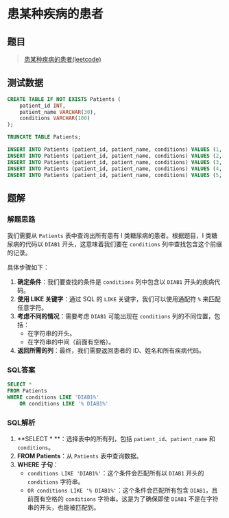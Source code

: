 # 患某种疾病的患者

## 题目

> [患某种疾病的患者(leetcode)](https://leetcode.cn/problems/patients-with-a-condition/description/?envType=study-plan-v2&envId=sql-free-50)

## 测试数据

```sql
CREATE TABLE IF NOT EXISTS Patients (
    patient_id INT,
    patient_name VARCHAR(30),
    conditions VARCHAR(100)
);

TRUNCATE TABLE Patients;

INSERT INTO Patients (patient_id, patient_name, conditions) VALUES (1, 'Daniel', 'YFEV COUGH');
INSERT INTO Patients (patient_id, patient_name, conditions) VALUES (2, 'Alice', '');
INSERT INTO Patients (patient_id, patient_name, conditions) VALUES (3, 'Bob', 'DIAB100 MYOP');
INSERT INTO Patients (patient_id, patient_name, conditions) VALUES (4, 'George', 'ACNE DIAB100');
INSERT INTO Patients (patient_id, patient_name, conditions) VALUES (5, 'Alain', 'DIAB201');
```

## 题解

### 解题思路

我们需要从 `Patients` 表中查询出所有患有 I 类糖尿病的患者。根据题目，I 类糖尿病的代码以 `DIAB1` 开头，这意味着我们要在 `conditions` 列中查找包含这个前缀的记录。

具体步骤如下：
1. **确定条件**：我们要查找的条件是 `conditions` 列中包含以 `DIAB1` 开头的疾病代码。
2. **使用 LIKE 关键字**：通过 SQL 的 `LIKE` 关键字，我们可以使用通配符 `%` 来匹配任意字符。
3. **考虑不同的情况**：需要考虑 `DIAB1` 可能出现在 `conditions` 列的不同位置，包括：
    - 在字符串的开头。
    - 在字符串的中间（前面有空格）。
4. **返回所需的列**：最终，我们需要返回患者的 ID、姓名和所有疾病代码。

### SQL答案

```sql
SELECT *
FROM Patients
WHERE conditions LIKE 'DIAB1%'
	OR conditions LIKE '% DIAB1%'
```

### SQL解析

1. **SELECT * **：选择表中的所有列，包括 `patient_id`、`patient_name` 和 `conditions`。
2. **FROM Patients**：从 `Patients` 表中查询数据。
3. **WHERE 子句**：
    - `conditions LIKE 'DIAB1%'`：这个条件会匹配所有以 `DIAB1` 开头的 `conditions` 字符串。
    - `OR conditions LIKE '% DIAB1%'`：这个条件会匹配所有包含 `DIAB1`，且前面有空格的 `conditions` 字符串。这是为了确保即使 `DIAB1` 不是在字符串的开头，也能被匹配到。